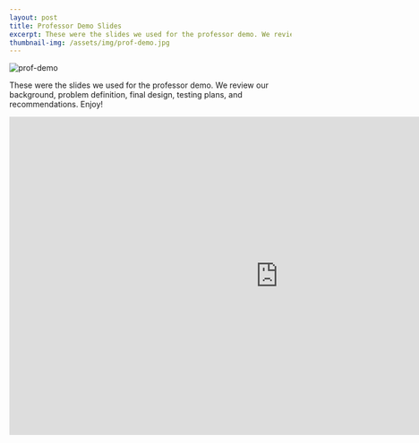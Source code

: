 ```yaml
---
layout: post
title: Professor Demo Slides
excerpt: These were the slides we used for the professor demo. We review our background, problem definition, final design, testing plans, and recommendations. Enjoy!
thumbnail-img: /assets/img/prof-demo.jpg
---
```

![prof-demo](/assets/img/prof-demo.jpg)

These were the slides we used for the professor demo. We review our background, problem definition, final design, testing plans, and recommendations. Enjoy!

<iframe src="https://docs.google.com/presentation/d/e/2PACX-1vTnqhNsoG1qj8cY-kaRbEULN-wqNxc9XWalWGXRDOz3kqQZDZwIVuGwSZ1ZFO7ovyXi1ubqOKdTL57G/embed?start=false&loop=false&delayms=3000" frameborder="0" width="960" height="569" allowfullscreen="true" mozallowfullscreen="true" webkitallowfullscreen="true"></iframe>